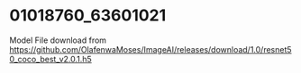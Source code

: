 # 01018760_63601021


Model File download from https://github.com/OlafenwaMoses/ImageAI/releases/download/1.0/resnet50_coco_best_v2.0.1.h5
